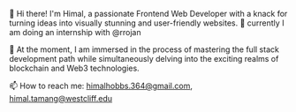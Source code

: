 
👋 Hi there! I'm Himal, a passionate Frontend Web Developer with a knack for turning ideas into visually stunning and user-friendly websites. 🚀 currently I am doing an internship with @rrojan

🌱 At the moment, I am immersed in the process of mastering the full stack development path while simultaneously delving into the exciting realms of blockchain and Web3 technologies.

📫 How to reach me:
himalhobbs.364@gmail.com, himal.tamang@westcliff.edu

<!--
Here are some ideas to get you started:

- 🔭 I’m currently working on ...
- 🌱 I’m currently learning ...
- 👯 I’m looking to collaborate on ...
- 🤔 I’m looking for help with ...
- 💬 Ask me about ...
- 📫 How to reach me: ...
- 😄 Pronouns: ...
- ⚡ Fun fact: ...
-->

